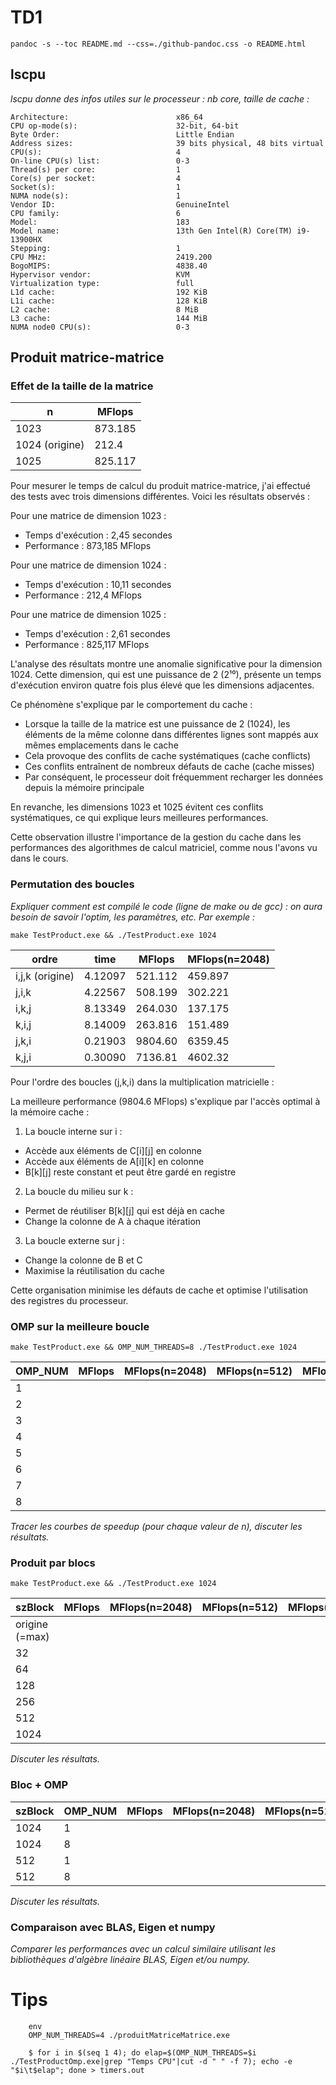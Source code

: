 
# TD1

`pandoc -s --toc README.md --css=./github-pandoc.css -o README.html`

## lscpu

*lscpu donne des infos utiles sur le processeur : nb core, taille de cache :*

```
Architecture:                        x86_64
CPU op-mode(s):                      32-bit, 64-bit
Byte Order:                          Little Endian
Address sizes:                       39 bits physical, 48 bits virtual
CPU(s):                              4
On-line CPU(s) list:                 0-3
Thread(s) per core:                  1
Core(s) per socket:                  4
Socket(s):                           1
NUMA node(s):                        1
Vendor ID:                           GenuineIntel
CPU family:                          6
Model:                               183
Model name:                          13th Gen Intel(R) Core(TM) i9-13900HX
Stepping:                            1
CPU MHz:                             2419.200
BogoMIPS:                            4838.40
Hypervisor vendor:                   KVM
Virtualization type:                 full
L1d cache:                           192 KiB
L1i cache:                           128 KiB
L2 cache:                            8 MiB
L3 cache:                            144 MiB
NUMA node0 CPU(s):                   0-3
```


## Produit matrice-matrice

### Effet de la taille de la matrice

  n            | MFlops
---------------|--------
1023           | 873.185
1024 (origine) | 212.4
1025           | 825.117

Pour mesurer le temps de calcul du produit matrice-matrice, j'ai effectué des tests avec trois dimensions différentes. Voici les résultats observés :

Pour une matrice de dimension 1023 :
- Temps d'exécution : 2,45 secondes
- Performance : 873,185 MFlops

Pour une matrice de dimension 1024 :
- Temps d'exécution : 10,11 secondes
- Performance : 212,4 MFlops

Pour une matrice de dimension 1025 :
- Temps d'exécution : 2,61 secondes
- Performance : 825,117 MFlops

L'analyse des résultats montre une anomalie significative pour la dimension 1024. Cette dimension, qui est une puissance de 2 (2¹⁰), présente un temps d'exécution environ quatre fois plus élevé que les dimensions adjacentes.

Ce phénomène s'explique par le comportement du cache :
- Lorsque la taille de la matrice est une puissance de 2 (1024), les éléments de la même colonne dans différentes lignes sont mappés aux mêmes emplacements dans le cache
- Cela provoque des conflits de cache systématiques (cache conflicts)
- Ces conflits entraînent de nombreux défauts de cache (cache misses)
- Par conséquent, le processeur doit fréquemment recharger les données depuis la mémoire principale

En revanche, les dimensions 1023 et 1025 évitent ces conflits systématiques, ce qui explique leurs meilleures performances.

Cette observation illustre l'importance de la gestion du cache dans les performances des algorithmes de calcul matriciel, comme nous l'avons vu dans le cours.

### Permutation des boucles

*Expliquer comment est compilé le code (ligne de make ou de gcc) : on aura besoin de savoir l'optim, les paramètres, etc. Par exemple :*

`make TestProduct.exe && ./TestProduct.exe 1024`


  ordre           | time    | MFlops  | MFlops(n=2048)
------------------|---------|---------|----------------
i,j,k (origine)   | 4.12097 | 521.112 |   459.897
j,i,k             | 4.22567 | 508.199 |   302.221
i,k,j             | 8.13349 | 264.030 |   137.175
k,i,j             | 8.14009 | 263.816 |   151.489
j,k,i             | 0.21903 | 9804.60 |   6359.45
k,j,i             | 0.30090 | 7136.81 |   4602.32


Pour l'ordre des boucles (j,k,i) dans la multiplication matricielle :

La meilleure performance (9804.6 MFlops) s'explique par l'accès optimal à la mémoire cache :

1. La boucle interne sur i :
- Accède aux éléments de C[i][j] en colonne
- Accède aux éléments de A[i][k] en colonne
- B[k][j] reste constant et peut être gardé en registre

2. La boucle du milieu sur k :
- Permet de réutiliser B[k][j] qui est déjà en cache
- Change la colonne de A à chaque itération

3. La boucle externe sur j :
- Change la colonne de B et C
- Maximise la réutilisation du cache

Cette organisation minimise les défauts de cache et optimise l'utilisation des registres du processeur.



### OMP sur la meilleure boucle

`make TestProduct.exe && OMP_NUM_THREADS=8 ./TestProduct.exe 1024`

  OMP_NUM         | MFlops  | MFlops(n=2048) | MFlops(n=512)  | MFlops(n=4096)
------------------|---------|----------------|----------------|---------------
1                 |
2                 |
3                 |
4                 |
5                 |
6                 |
7                 |
8                 |

*Tracer les courbes de speedup (pour chaque valeur de n), discuter les résultats.*



### Produit par blocs

`make TestProduct.exe && ./TestProduct.exe 1024`

  szBlock         | MFlops  | MFlops(n=2048) | MFlops(n=512)  | MFlops(n=4096)
------------------|---------|----------------|----------------|---------------
origine (=max)    |
32                |
64                |
128               |
256               |
512               |
1024              |

*Discuter les résultats.*



### Bloc + OMP


  szBlock      | OMP_NUM | MFlops  | MFlops(n=2048) | MFlops(n=512)  | MFlops(n=4096)|
---------------|---------|---------|----------------|----------------|---------------|
1024           |  1      |         |                |                |               |
1024           |  8      |         |                |                |               |
512            |  1      |         |                |                |               |
512            |  8      |         |                |                |               |

*Discuter les résultats.*


### Comparaison avec BLAS, Eigen et numpy

*Comparer les performances avec un calcul similaire utilisant les bibliothèques d'algèbre linéaire BLAS, Eigen et/ou numpy.*


# Tips

```
	env
	OMP_NUM_THREADS=4 ./produitMatriceMatrice.exe
```

```
    $ for i in $(seq 1 4); do elap=$(OMP_NUM_THREADS=$i ./TestProductOmp.exe|grep "Temps CPU"|cut -d " " -f 7); echo -e "$i\t$elap"; done > timers.out
```
